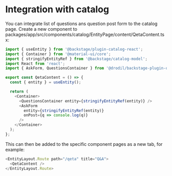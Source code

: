 # Integration with catalog

You can integrate list of questions ans question post form to the catalog page. Create a new component to
packages/app/src/components/catalog/EntityPage/content/QetaContent.tsx:

```ts
import { useEntity } from '@backstage/plugin-catalog-react';
import { Container } from '@material-ui/core';
import { stringifyEntityRef } from '@backstage/catalog-model';
import React from 'react';
import { AskForm, QuestionsContainer } from '@drodil/backstage-plugin-qeta';

export const QetaContent = () => {
  const { entity } = useEntity();

  return (
    <Container>
      <QuestionsContainer entity={stringifyEntityRef(entity)} />
      <AskForm
        entity={stringifyEntityRef(entity)}
        onPost={q => console.log(q)}
      />
    </Container>
  );
};
```

This can then be added to the specific component pages as a new tab, for example:

```ts
<EntityLayout.Route path="/qeta" title="Q&A">
  <QetaContent />
</EntityLayout.Route>
```
